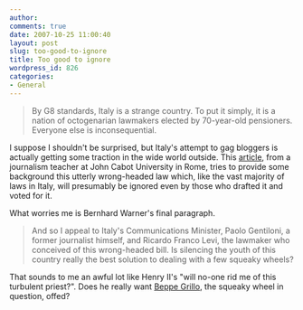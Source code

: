 ```yaml
---
author:
comments: true
date: 2007-10-25 11:00:40
layout: post
slug: too-good-to-ignore
title: Too good to ignore
wordpress_id: 826
categories:
- General
---
```


> By G8 standards, Italy is a strange country. To put it simply, it is a nation of octogenarian lawmakers elected by 70-year-old pensioners. Everyone else is inconsequential.

I suppose I shouldn't be surprised, but Italy's attempt to gag bloggers is actually getting some traction in the wide world outside. This [article](http://technology.timesonline.co.uk/tol/news/tech_and_web/the_web/article2732802.ece?openComment=true), from a journalism teacher at John Cabot University in Rome, tries to provide some background this utterly wrong-headed law which, like the vast majority of laws in Italy, will presumably be ignored even by those who drafted it and voted for it.

What worries me is Bernhard Warner's final paragraph.

> And so I appeal to Italy's Communications Minister, Paolo Gentiloni, a former journalist himself, and Ricardo Franco Levi, the lawmaker who conceived of this wrong-headed bill. Is silencing the youth of this country really the best solution to dealing with a few squeaky wheels?

That sounds to me an awful lot like Henry II's "will no-one rid me of this turbulent priest?". Does he really want [Beppe Grillo](http://www.beppegrillo.it/eng/2007/10/china_is_near_with_the_levipro.html), the squeaky wheel in question, offed?
